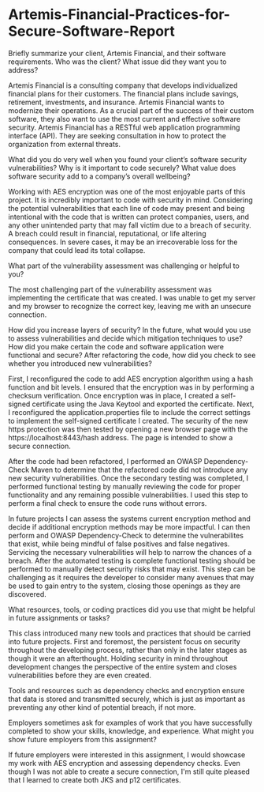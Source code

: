# Artemis-Financial-Practices-for-Secure-Software-Report

Briefly summarize your client, Artemis Financial, and their software requirements. Who was the client? What issue did they want you to address?

Artemis Financial is a consulting company that develops individualized financial plans for their customers. The financial plans include savings, retirement, investments, and insurance. Artemis Financial wants to modernize their operations. As a crucial part of the success of their custom software, they also want to use the most current and effective software security. Artemis Financial has a RESTful web application programming interface (API). They are seeking consultation in how to protect the organization from external threats.

What did you do very well when you found your client’s software security vulnerabilities? Why is it important to code securely? What value does software security add to a company’s overall wellbeing?

Working with AES encryption was one of the most enjoyable parts of this project. It is incredibly important to code with security in mind. Considering the potential vulnerabilities that each line of code may present and being intentional with the code that is written can protect companies, users, and any other unintended party that may fall victim due to a breach of security. A breach could result in financial, reputational, or life altering consequences. In severe cases, it may be an irrecoverable loss for the company that could lead its total collapse.

What part of the vulnerability assessment was challenging or helpful to you?

The most challenging part of the vulnerability assessment was implementing the certificate that was created. I was unable to get my server and my browser to recognize the correct key, leaving me with an unsecure connection.

How did you increase layers of security? In the future, what would you use to assess vulnerabilities and decide which mitigation techniques to use? How did you make certain the code and software application were functional and secure? After refactoring the code, how did you check to see whether you introduced new vulnerabilities?

First, I reconfigured the code to add AES encryption algorithm using a hash function and bit levels. I ensured that the encryption was in by performing a checksum verification. Once encryption was in place, I created a self-signed certificate using the Java Keytool and exported the certificate. Next, I reconfigured the application.properties file to include the correct settings to implement the self-signed certificate I created. The security of the new https protection was then tested by opening a new browser page with the https://localhost:8443/hash address. The page is intended to show a secure connection.

After the code had been refactored, I performed an OWASP Dependency-Check Maven to determine that the refactored code did not introduce any new security vulnerabilities. Once the secondary testing was completed, I performed functional testing by manually reviewing the code for proper functionality and any remaining possible vulnerabilities. I used this step to perform a final check to ensure the code runs without errors.

In future projects I can assess the systems current encryption method and decide if additional encryption methods may be more impactful. I can then perform and OWASP Dependency-Check to determine the vulnerabilites that exist, while being mindful of false positives and false negatives. Servicing the necessary vulnerabilities will help to narrow the chances of a breach. After the automated testing is complete functional testing should be performed to manually detect security risks that may exist. This step can be challenging as it requires the developer to consider many avenues that may be used to gain entry to the system, closing those openings as they are discovered.

What resources, tools, or coding practices did you use that might be helpful in future assignments or tasks?

This class introduced many new tools and practices that should be carried into future projects. First and foremost, the persistent focus on security throughout the developing process, rather than only in the later stages as though it were an afterthought. Holding security in mind throughout development changes the perspective of the entire system and closes vulnerabilities before they are even created.

Tools and resources such as dependency checks and encryption ensure that data is stored and transmitted securely, which is just as important as preventing any other kind of potential breach, if not more.

Employers sometimes ask for examples of work that you have successfully completed to show your skills, knowledge, and experience. What might you show future employers from this assignment?

If future employers were interested in this assignment, I would showcase my work with AES encryption and assessing dependency checks. Even though I was not able to create a secure connection, I'm still quite pleased that I learned to create both JKS and p12 certificates.
